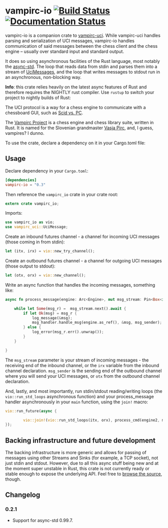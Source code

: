 # vampirc-io [![Build Status](https://travis-ci.org/vampirc/vampirc-io.svg?branch=master)](https://travis-ci.org/vampirc/vampirc-io) [![Documentation Status](https://docs.rs/vampirc-io/badge.svg)](https://docs.rs/vampirc-io)

vampirc-io is a companion crate to [vampirc-uci](https://github.com/vampirc/vampirc-uci). While vampirc-uci handles parsing and serialization of UCI messages,
vampirc-io handles communication of said messages between the chess client and the chess engine – usually over standard input and standard output.

It does so using asynchronous facilities of the Rust language, most notably the [async-std](https://github.com/async-rs/async-std). The loop that reads
data from stdin and parses them into a stream of [UciMessages](https://docs.rs/vampirc-uci/0.8/vampirc_uci/uci/enum.UciMessage.html), and the loop that writes messages to stdout run in an asynchronous, non-blocking way.

**Info**: this crate relies heavily on the latest async features of Rust and therefore requires the NIGHTLY rust compiler. Use `rustup` to switch your
project to nightly builds of Rust:

The UCI protocol is a way for a chess engine to communicate with a chessboard GUI, such as [Scid vs. PC](http://scidvspc.sourceforge.net/).

The [Vampirc Project](https://vampirc.kejzar.si) is a chess engine and chess library suite, written in Rust. It is named for the
Slovenian grandmaster [Vasja Pirc](https://en.wikipedia.org/wiki/Vasja_Pirc), and, I guess, vampires? I dunno.

To use the crate, declare a dependency on it in your Cargo.toml file:


## Usage

Declare dependency in your `Cargo.toml`:
```toml
[dependencies]
vampirc-io = "0.3"
```

Then reference the `vampirc_io` crate in your crate root:
```rust
extern crate vampirc_io;
```

Imports:
```rust
use vampirc_io as vio;
use vampirc_uci::UciMessage;
```

Create an inbound futures channel - a channel for incoming UCI messages (those coming in from stdin):
```rust
let (itx, irx) = vio::new_try_channel();
```

Create an outbound futures channel - a channel for outgoing UCI messages (those output to stdout):
```rust
let (otx, orx) = vio::new_channel();
```

Write an async function that handles the incoming messages, something like:
```rust
async fn process_message(engine: Arc<Engine>, mut msg_stream: Pin<Box<impl Stream<Item = io::Result<UciMessage>>>>, msg_handler: &dyn MsgHandler, msg_sender: &vio::UciSender) {

    while let Some(msg_r) =  msg_stream.next().await {
        if let Ok(msg) = msg_r {
            log_message(&msg);
            msg_handler.handle_msg(engine.as_ref(), &msg, msg_sender);
        } else {
            log_error(msg_r.err().unwrap());
        }
    }

}
```
The  `msg_stream` parameter is your stream of incoming messages - the receiving end of the inbound channel, or the `irx` variable from the inbound channel
declaration. `msg_sender` is the sending end of the outbound channel where you will send your UCI messages, or `otx` from the outbound channel declaration.

And, lastly, and most importantly, run  stdin/stdout reading/writing loops (the `vio::run_std_loops` asynchronous function) and your process_message handler asynchronously
in your `main` function, using the `join!` macro:
```rust
vio::run_future(async {

        vio::join!(vio::run_std_loops(itx, orx), process_cmd(engine2, msg_stream, &msg_handler, &otx));
});
```

## Backing infrastructure and future development

The backing infrastructure is more generic and allows for passing of messages using other Streams and Sinks (for example, a TCP socket), not just stdin and stdout. However, due to
all this async stuff being new and at the moment super unstable in Rust, this crate is not currently ready or stable enough to expose the underlying API.
Feel free to [browse the source](https://github.com/vampirc/vampirc-io), though.

## Changelog 

### 0.2.1

* Support for async-std 0.99.7.